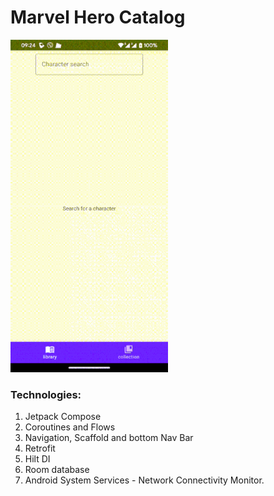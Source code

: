 # Marvel Hero Catalog

<img src="/app/src/main/res/gifs/gifrecmin.gif" width="50%" height="50%">

### Technologies:
1) Jetpack Compose
2) Coroutines and Flows
3) Navigation, Scaffold and bottom Nav Bar
4) Retrofit
5) Hilt DI
6) Room database
7) Android System Services - Network Connectivity Monitor.
